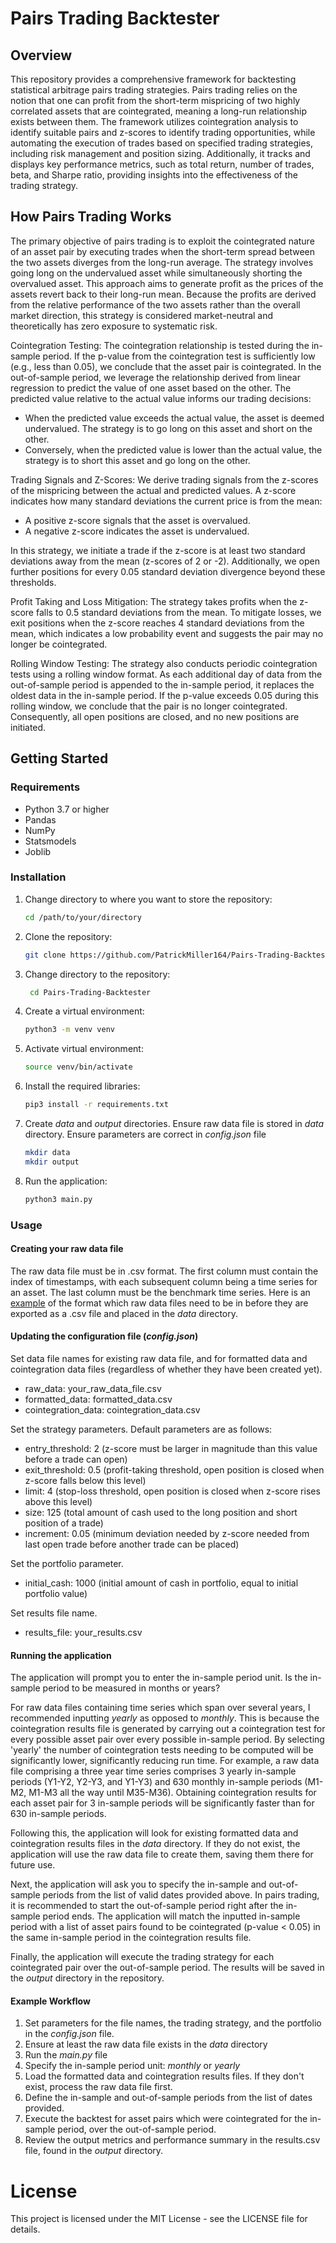 # Pairs Trading Backtester

## Overview

This repository provides a comprehensive framework for backtesting statistical arbitrage pairs trading strategies. 
Pairs trading relies on the notion that one can profit from the short-term mispricing of two highly correlated assets that are cointegrated, meaning a long-run relationship exists between them. 
The framework utilizes cointegration analysis to identify suitable pairs and z-scores to identify trading opportunities, while automating the execution of trades based on specified trading strategies, including risk management and position sizing. 
Additionally, it tracks and displays key performance metrics, such as total return, number of trades, beta, and Sharpe ratio, providing insights into the effectiveness of the trading strategy.

## How Pairs Trading Works
The primary objective of pairs trading is to exploit the cointegrated nature of an asset pair by executing trades when the short-term spread between the two assets diverges from the long-run average. The strategy involves going long on the undervalued asset while simultaneously shorting the overvalued asset. This approach aims to generate profit as the prices of the assets revert back to their long-run mean. Because the profits are derived from the relative performance of the two assets rather than the overall market direction, this strategy is considered market-neutral and theoretically has zero exposure to systematic risk.

Cointegration Testing: The cointegration relationship is tested during the in-sample period. If the p-value from the cointegration test is sufficiently low (e.g., less than 0.05), we conclude that the asset pair is cointegrated. In the out-of-sample period, we leverage the relationship derived from linear regression to predict the value of one asset based on the other. The predicted value relative to the actual value informs our trading decisions:

- When the predicted value exceeds the actual value, the asset is deemed undervalued. The strategy is to go long on this asset and short on the other.
- Conversely, when the predicted value is lower than the actual value, the strategy is to short this asset and go long on the other.

Trading Signals and Z-Scores: We derive trading signals from the z-scores of the mispricing between the actual and predicted values. A z-score indicates how many standard deviations the current price is from the mean:

- A positive z-score signals that the asset is overvalued.
- A negative z-score indicates the asset is undervalued.

In this strategy, we initiate a trade if the z-score is at least two standard deviations away from the mean (z-scores of 2 or -2). Additionally, we open further positions for every 0.05 standard deviation divergence beyond these thresholds.

Profit Taking and Loss Mitigation: The strategy takes profits when the z-score falls to 0.5 standard deviations from the mean. To mitigate losses, we exit positions when the z-score reaches 4 standard deviations from the mean, which indicates a low probability event and suggests the pair may no longer be cointegrated.

Rolling Window Testing: The strategy also conducts periodic cointegration tests using a rolling window format. As each additional day of data from the out-of-sample period is appended to the in-sample period, it replaces the oldest data in the in-sample period. If the p-value exceeds 0.05 during this rolling window, we conclude that the pair is no longer cointegrated. Consequently, all open positions are closed, and no new positions are initiated.

## Getting Started

### Requirements

- Python 3.7 or higher
- Pandas
- NumPy
- Statsmodels
- Joblib

### Installation

1. Change directory to where you want to store the repository:
    ```bash
   cd /path/to/your/directory

2. Clone the repository:
   ```bash
   git clone https://github.com/PatrickMiller164/Pairs-Trading-Backtester.git
   
3. Change directory to the repository:
   ```bash
    cd Pairs-Trading-Backtester

4. Create a virtual environment:
    ```bash
   python3 -m venv venv

5. Activate virtual environment:
    ```bash
   source venv/bin/activate

6. Install the required libraries:
    ```bash
   pip3 install -r requirements.txt

7. Create _data_ and _output_ directories. Ensure raw data file is stored in _data_ directory. 
Ensure parameters are correct in _config.json_ file
    ```bash
   mkdir data
   mkdir output
   
8. Run the application:
    ```bash
    python3 main.py

### Usage

#### Creating your raw data file
The raw data file must be in .csv format. 
The first column must contain the index of timestamps, with each subsequent column being a time series for an asset. 
The last column must be the benchmark time series. 
Here is an [example](https://docs.google.com/spreadsheets/d/1eKIyqQmjuK2n7H5-kF-pptQotW78esFFItPCo__xlIE/edit?usp=sharing) 
of the format which raw data files need to be in before they are exported as a .csv file and placed in the _data_ directory.

#### Updating the configuration file (_config.json_)
Set data file names for existing raw data file, and for formatted data and cointegration data files (regardless of whether they have been created yet).
- raw_data: your_raw_data_file.csv
- formatted_data: formatted_data.csv
- cointegration_data: cointegration_data.csv

Set the strategy parameters. Default parameters are as follows: 
- entry_threshold: 2 (z-score must be larger in magnitude than this value before a trade can open) 
- exit_threshold: 0.5 (profit-taking threshold, open position is closed when z-score falls below this level)
- limit: 4 (stop-loss threshold, open position is closed when z-score rises above this level)
- size: 125 (total amount of cash used to the long position and short position of a trade)
- increment: 0.05 (minimum deviation needed by z-score needed from last open trade before another trade can be placed)

Set the portfolio parameter.
- initial_cash: 1000 (initial amount of cash in portfolio, equal to initial portfolio value)

Set results file name.
- results_file: your_results.csv

#### Running the application
The application will prompt you to enter the in-sample period unit. Is the in-sample period to be 
measured in months or years? 

For raw data files containing time series which span over several years, I recommended inputting _yearly_ as opposed to _monthly_. 
This is because the cointegration results file is generated by carrying out a cointegration test for every possible asset pair over every possible in-sample period. 
By selecting 'yearly' the number of cointegration tests needing to be computed will be significantly lower, significantly reducing run time.
For example, a raw data file comprising a three year time series comprises 3 yearly in-sample periods (Y1-Y2, Y2-Y3, and Y1-Y3) and 630 monthly in-sample periods (M1-M2, M1-M3 all the way until M35-M36). 
Obtaining cointegration results for each asset pair for 3 in-sample periods will be significantly faster than for 630 in-sample periods.

Following this, the application will look for existing formatted data and cointegration results files in the _data_ directory.
If they do not exist, the application will use the raw data file to create them, saving them there for future use.

Next, the application will ask you to specify the in-sample and out-of-sample periods from the list of valid dates provided above. 
In pairs trading, it is recommended to start the out-of-sample period right after the in-sample period ends.
The application will match the inputted in-sample period with a list of asset pairs found to be cointegrated (p-value < 0.05) in the same in-sample period in the cointegration results file.

Finally, the application will execute the trading strategy for each cointegrated pair over the out-of-sample period.
The results will be saved in the _output_ directory in the repository.

#### Example Workflow

1. Set parameters for the file names, the trading strategy, and the portfolio in the _config.json_ file.
2. Ensure at least the raw data file exists in the _data_ directory
3. Run the _main.py_ file
4. Specify the in-sample period unit: _monthly_ or _yearly_
5. Load the formatted data and cointegration results files. If they don't exist, process the raw data file first.
6. Define the in-sample and out-of-sample periods from the list of dates provided.
7. Execute the backtest for asset pairs which were cointegrated for the in-sample period, over the out-of-sample period.
8. Review the output metrics and performance summary in the results.csv file, found in the _output_ directory.

# License

This project is licensed under the MIT License - see the LICENSE file for details.